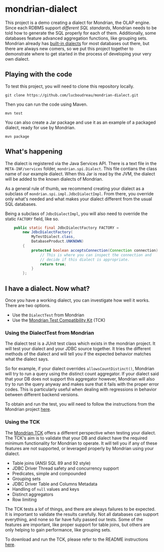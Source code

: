

# mondrian-dialect

This project is a demo creating a dialect for Mondrian, the OLAP engine. Since each RDBMS support *different SQL standards*, Mondrian needs to be told how to generate the SQL properly for each of them. Additionally, some databases feature advanced aggregation functions, like grouping sets. Mondrian already has [built-in dialects](https://github.com/pentaho/mondrian/tree/master/src/main/mondrian/spi/impl) for most databases out there, but there are always new comers, so we put this project together to demonstrate where to get started in the process of developing your very own dialect.

Playing with the code
-----------------

To test this project, you will need to clone this repository locally.

```
git clone https://github.com/lucboudreau/mondrian-dialect.git
```

Then you can run the code using Maven.

```
mvn test
```

You can also create a Jar package and use it as an example of a packaged dialect, ready for use by Mondrian.

```
mvn package
```

## What's happening

The dialect is registered via the Java Services API. There is a text file in the `META-INF/services` folder, `mondrian.spi.Dialect`. This file contians the class name of our example dialect. When this Jar is read by the JVM, the dialect will be added to the known dialects of Mondrian.

As a general rule of thumb, we recommend creating your dialect as a subclass of `mondrian.spi.impl.JdbcDialectImpl`. From there, you override only what's needed and what makes your dialect different from the usual SQL databases.

Being a subclass of `JdbcDialectImpl`, you will also need to override the static `FACTORY` field, like so.

```java
    public static final JdbcDialectFactory FACTORY =
        new JdbcDialectFactory(
            MyTestDialect.class,
            DatabaseProduct.UNKNOWN)
        {
            protected boolean acceptsConnection(Connection connection) {
                // This is where you can inspect the connection and
                // decide if this dialect is appropriate.
                return true;
            }
        };
```

## I have a dialect. Now what?

Once you have a working dialect, you can investigate how well it works. There are two options.

 - Use the `DialectTest` from Mondrian
 - Use the [Mondrian Test Compatibility Kit](https://github.com/pentaho/mondrian-tck) (TCK)

### Using the DialectTest from Mondrian

The dialect test is a JUnit test class which exists in the mondrian project. It will test your dialect and your JDBC source together. It tries the different methods of the dialect and will tell you if the expected behavior matches what the dialect says. 

So for example, if your dialect overrides `allowsCountDistinct()`, Mondrian will try to run a query using the distinct count aggregator. If your dialect said that your DB does not support this aggregator however, Mondrian will also try to run the query anyway and makes sure that it fails with the proper error codes. This is particularly useful when dealing with regressions in behavior between different backend versions.

To obtain and run the test, you will need to follow the instructions from the Mondrian project [here](http://htmlpreview.github.io/?https://github.com/pentaho/mondrian/blob/master/doc/developer.html).

### Using the TCK

The [Mondrian TCK](https://github.com/pentaho/mondrian-tck) offers a different perspective when testing your dialect. The TCK's aim is to validate that your DB and dialect have the required minimum functionality for Mondrian to operate. It will tell you if any of these features are not supported, or leveraged properly by Mondrian using your dialect.

 - Table joins (ANSI SQL 89 and 92 style)
 - JDBC Driver Thread safety and concurrency support
 - Predicates, simple and compounded
 - Grouping sets
 - JDBC Driver Table and Columns Metadata
 - Handling of `null` values and keys
 - Distinct aggregators
 - Row limiting

The TCK tests a lof of things, and there are always failures to be expected. It is important to validate the results carefully. Not all databases can support everything, and none so far have fully passed our tests. Some of the features are important, like proper support for table joins, but others are only helping to gain performance, like grouping sets.

To download and run the TCK, please refer to the README instructions [here](https://github.com/pentaho/mondrian-tck/blob/master/README.md).
